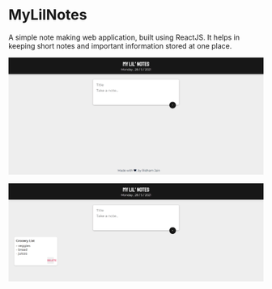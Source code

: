 # MyLilNotes
A simple note making web application, built using ReactJS. It helps in keeping short notes and important information stored at one place. 

![ScreenShot](ss1.png)

![ScreenShot](ss2.png)
